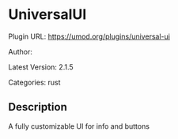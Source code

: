 # UniversalUI

Plugin URL: https://umod.org/plugins/universal-ui

Author: 

Latest Version: 2.1.5

Categories: rust

## Description

A fully customizable UI for info and buttons

